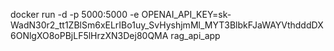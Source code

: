 docker run -d -p 5000:5000 -e OPENAI_API_KEY=sk-WadN30r2_tt1ZBlSm6xELrIBo1uy_SvHyshjmMl_MYT3BlbkFJaWAYVthdddDX6ONlgXO8oPBjLF5lHrzXN3Dej80QMA rag_api_app
